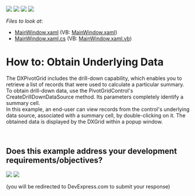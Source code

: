 <!-- default badges list -->
![](https://img.shields.io/endpoint?url=https://codecentral.devexpress.com/api/v1/VersionRange/128578831/10.1.7%2B)
[![](https://img.shields.io/badge/Open_in_DevExpress_Support_Center-FF7200?style=flat-square&logo=DevExpress&logoColor=white)](https://supportcenter.devexpress.com/ticket/details/E2173)
[![](https://img.shields.io/badge/📖_How_to_use_DevExpress_Examples-e9f6fc?style=flat-square)](https://docs.devexpress.com/GeneralInformation/403183)
[![](https://img.shields.io/badge/💬_Leave_Feedback-feecdd?style=flat-square)](#does-this-example-address-your-development-requirementsobjectives)
<!-- default badges end -->
<!-- default file list -->
*Files to look at*:

* [MainWindow.xaml](./CS/HowtoObtainUnderlyingData/MainWindow.xaml) (VB: [MainWindow.xaml](./VB/HowtoObtainUnderlyingData/MainWindow.xaml))
* [MainWindow.xaml.cs](./CS/HowtoObtainUnderlyingData/MainWindow.xaml.cs) (VB: [MainWindow.xaml.vb](./VB/HowtoObtainUnderlyingData/MainWindow.xaml.vb))
<!-- default file list end -->
# How to: Obtain Underlying Data


<p>The DXPivotGrid includes the drill-down capability, which enables you to retrieve a list of records that were used to calculate a particular summary. <br />
To obtain drill-down data, use the PivotGridControl's CreateDrillDownDataSource method. Its parameters completely identify a summary cell.<br />
In this example, an end-user can view records from the control's underlying data source, associated with a summary cell, by double-clicking on it. The obtained data is displayed by the DXGrid within a popup window.</p>

<br/>


<!-- feedback -->
## Does this example address your development requirements/objectives?

[<img src="https://www.devexpress.com/support/examples/i/yes-button.svg"/>](https://www.devexpress.com/support/examples/survey.xml?utm_source=github&utm_campaign=wpf-pivot-grid-obtain-underlying-data&~~~was_helpful=yes) [<img src="https://www.devexpress.com/support/examples/i/no-button.svg"/>](https://www.devexpress.com/support/examples/survey.xml?utm_source=github&utm_campaign=wpf-pivot-grid-obtain-underlying-data&~~~was_helpful=no)

(you will be redirected to DevExpress.com to submit your response)
<!-- feedback end -->
